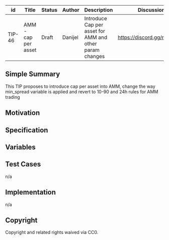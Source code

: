 | id     | Title                  | Status | Author  | Description             | Discussions to                | Created    |
| ------ | ---------------------- | ------ | ------- | ----------------------- | ----------------------------- | ---------- |
| TIP-46 | AMM - cap per asset | Draft  | Danijel | Introduce Cap per asset for AMM and other param changes | https://discord.gg/rPpPcMXSeU | 2022-04-29 |

## Simple Summary

This TIP proposes to introduce cap per asset into AMM, change the way min_spread variable is applied and revert to 10-90 and 24h rules for AMM trading

## Motivation

## Specification


## Variables

## Test Cases

n/a

## Implementation

n/a

## Copyright

Copyright and related rights waived via CC0.
